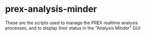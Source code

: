# prex-analysis-minder
These are the scripts used to manage the PREX realtime analysis processes, and to display their status in the "Analysis Minder" GUI
